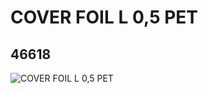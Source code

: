 # COVER FOIL L 0,5 PET
## 46618
![COVER FOIL L 0,5 PET](https://lc-www-live-s.legocdn.com/media/bricks/5/2/4198617.jpg)